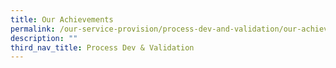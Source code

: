 ```yaml
---
title: Our Achievements
permalink: /our-service-provision/process-dev-and-validation/our-achievements/
description: ""
third_nav_title: Process Dev & Validation
---
```

